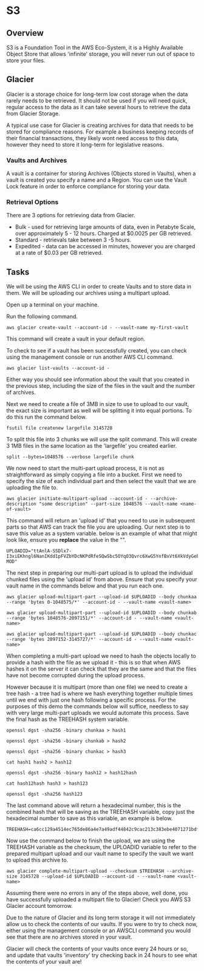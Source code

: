 # S3

## Overview

S3 is a Foundation Tool in the AWS Eco-System, it is a Highly Available Object Store that allows 'infinite' storage, you will never run out of space to store your files.

## Glacier

Glacier is a storage choice for long-term low cost storage when the data rarely needs to be retrieved.  It should not be used if you will need quick, regular access to the data as it can take several hours to retrieve the data from Glacier Storage.

A typical use case for Glacier is creating archives for data that needs to be stored for compliance reasons.  For example a business keeping records of their financial transactions, they likely wont need access to this data, however they need to store it long-term for legislative reasons.


### Vaults and Archives

A vault is a container for storing Archives (Objects stored in Vaults), when a vault is created you specify a name and a Region.  You can use the Vault Lock feature in order to enforce compliance for storing your data.

### Retrieval Options


There are 3 options for retrieving data from Glacier.

- Bulk - used for retrieving large amounts of data, even in Petabyte Scale, over approximately 5 - 12 hours.  Charged at $0.0025 per GB retrieved.
- Standard - retrievals take between 3 -5 hours.
- Expedited - data can be accessed in minutes, however you are charged at a rate of $0.03 per GB retrieved.

## Tasks

We will be using the AWS CLI in order to create Vaults and to store data in them.  We will be uploading our archives using a multipart upload.

Open up a terminal on your machine.

Run the following command.

```
aws glacier create-vault --account-id - --vault-name my-first-vault
```

This command will create a vault in your default region.

To check to see if a vault has been successfully created, you can check using the management console or run another AWS CLI command.

```
aws glacier list-vaults --account-id -
```
Either way you should see information about the vault that you created in the previous step, including the size of the files in the vault and the number of archives.

Next we need to create a file of 3MB in size to use to upload to our vault, the exact size is important as well will be splitting it into equal portions.  To do this run the command below.

```
fsutil file createnew largefile 3145728
```

To split this file into 3 chunks we will use the split command.  This will create 3 1MB files in the same location as the 'largefile' you created earlier.

```
split --bytes=1048576 --verbose largefile chunk
```

We now need to start the multi-part upload process, it is not as straightforward as simply copying a file into a bucket. First we need to specify the size of each individual part and then select the vault that we are uploading the file to.

```
aws glacier initiate-multipart-upload --account-id - --archive-description "some description" --part-size 1048576 --vault-name <name-of-vault>
```

This command will return an 'upload id' that you need to use in subsequent parts so that AWS can track the file you are uploading.  Our next step is to save this value as a system variable.  below is an example of what that might look like, ensure you **replace** the value in the "".

```
UPLOADID="ttAnlA-SSDlx7-I3xiEKhngl6NanIKdd1pFVZbYDcNKPdRfeSQwSbc5OYqO3Qvrc6XwG5YnfBxVt6XkVdyGebGS8-MOD"
```

The next step in preparing our multi-part upload is to upload the individual chunked files using the 'upload id' from above.  Ensure that you specify your vault name in the commands below and that you run each one.

```
aws glacier upload-multipart-part --upload-id $UPLOADID --body chunkaa --range 'bytes 0-1048575/*' --account-id - --vault-name <vault-name>
```

```
aws glacier upload-multipart-part --upload-id $UPLOADID --body chunkab --range 'bytes 1048576-2097151/*' --account-id - --vault-name <vault-name>
```

```
aws glacier upload-multipart-part --upload-id $UPLOADID --body chunkac --range 'bytes 2097152-3145727/*' --account-id - --vault-name <vault-name>
```

When completing a multi-part upload we need to hash the objects locally to provide a hash with the file as we upload it - this is so that when AWS hashes it on the server it can check that they are the same and that the files have not become corrupted during the upload process.

However because it is multipart (more than one file) we need to create a tree hash - a tree had is where we hash everything together multiple times until we end with just one hash following a specific process.  For the purposes of this demo the commands below will suffice, needless to say with very large multi-part uploads we would automate this process.  Save the final hash as the TREEHASH system variable.

```
openssl dgst -sha256 -binary chunkaa > hash1

openssl dgst -sha256 -binary chunkab > hash2

openssl dgst -sha256 -binary chunkac > hash3

cat hash1 hash2 > hash12

openssl dgst -sha256 -binary hash12 > hash12hash

cat hash12hash hash3 > hash123

openssl dgst -sha256 hash123
```

The last command above will return a hexadecimal number, this is the combined hash that will be saving as the TREEHASH variable, copy just the hexadecimal number to save as this variable, an example is below.

```
TREEHASH=ca6cc129a4514ec765de86a4e7a49adf44842c9cac213c383ebe4071271bdf21
```

Now use the command below to finish the upload, we are using the TREEHASH variable as the checksum, the UPLOADID variable to refer to the prepared multipart upload and our vault name to specify the vault we want to upload this archive to. 

```
aws glacier complete-multipart-upload --checksum $TREEHASH --archive-size 3145728 --upload-id $UPLOADID --account-id - --vault-name <vault-name>
```

Assuming there were no errors in any of the steps above, well done, you have successfully uploaded a multipart file to Glacier! Check you AWS S3 Glacier account tomorrow.  

Due to the nature of Glacier and its long term storage it will not immediately allow us to check the contents of our vaults.  If you were to try to check now, either using the management console or an AWSCLI command you would see that there are no archives stored in your vault.

Glacier will check the contents of your vaults once every 24 hours or so, and update that vaults 'inventory' try checking back in 24 hours to see what the contents of your vault are!

